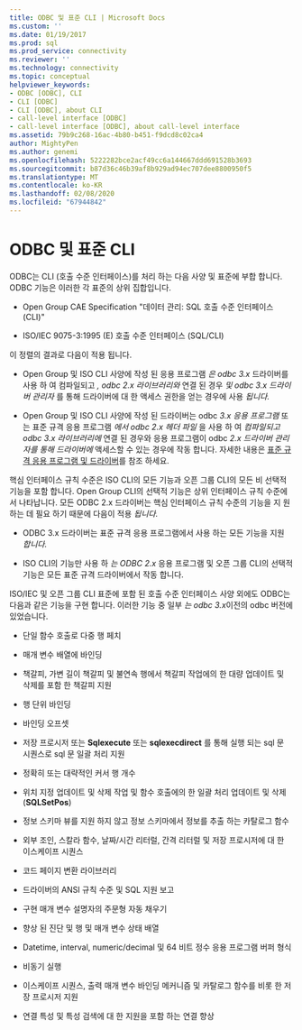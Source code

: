 ```yaml
---
title: ODBC 및 표준 CLI | Microsoft Docs
ms.custom: ''
ms.date: 01/19/2017
ms.prod: sql
ms.prod_service: connectivity
ms.reviewer: ''
ms.technology: connectivity
ms.topic: conceptual
helpviewer_keywords:
- ODBC [ODBC], CLI
- CLI [ODBC]
- CLI [ODBC], about CLI
- call-level interface [ODBC]
- call-level interface [ODBC], about call-level interface
ms.assetid: 79b9c268-16ac-4b80-b451-f9dcd8c02ca4
author: MightyPen
ms.author: genemi
ms.openlocfilehash: 5222282bce2acf49cc6a144667ddd691528b3693
ms.sourcegitcommit: b87d36c46b39af8b929ad94ec707dee8800950f5
ms.translationtype: MT
ms.contentlocale: ko-KR
ms.lasthandoff: 02/08/2020
ms.locfileid: "67944842"
---
```

# <a name="odbc-and-the-standard-cli"></a>ODBC 및 표준 CLI
ODBC는 CLI (호출 수준 인터페이스)를 처리 하는 다음 사양 및 표준에 부합 합니다. ODBC 기능은 이러한 각 표준의 상위 집합입니다.  
  
-   Open Group CAE Specification "데이터 관리: SQL 호출 수준 인터페이스 (CLI)"  
  
-   ISO/IEC 9075-3:1995 (E) 호출 수준 인터페이스 (SQL/CLI)  
  
 이 정렬의 결과로 다음이 적용 됩니다.  
  
-   Open Group 및 ISO CLI 사양에 작성 된 응용 프로그램 *은 odbc 3.x* 드라이버를 사용 하 여 컴파일되고 *, odbc 2.x 라이브러리와* 연결 된 경우 *및 odbc 3.x 드라이버 관리자* 를 통해 드라이버에 대 한 액세스 권한을 얻는 경우에 사용 *됩니다.*  
  
-   Open Group 및 ISO CLI 사양에 작성 된 드라이버는 odbc *3.x 응용 프로그램* 또는 표준 규격 응용 프로그램 *에서 odbc 2.x 헤더 파일* 을 사용 하 여 *컴파일되고 odbc 3.x 라이브러리에* 연결 된 경우와 응용 프로그램이 odbc *2.x 드라이버 관리자를 통해 드라이버에* 액세스할 수 있는 경우에 작동 합니다. 자세한 내용은 [표준 규격 응용 프로그램 및 드라이버](../../odbc/reference/develop-app/standards-compliant-applications-and-drivers.md)를 참조 하세요.  
  
 핵심 인터페이스 규칙 수준은 ISO CLI의 모든 기능과 오픈 그룹 CLI의 모든 비 선택적 기능을 포함 합니다. Open Group CLI의 선택적 기능은 상위 인터페이스 규칙 수준에서 나타납니다. 모든 ODBC 2.x 드라이버는 핵심 인터페이스 규칙 수준의 기능을 지 원하는 데 필요 하기 때문에 다음이 적용 *됩니다.*  
  
-   ODBC 3.x 드라이버는 표준 규격 응용 프로그램에서 사용 하는 모든 기능을 지원 *합니다.*  
  
-   ISO CLI의 기능만 사용 하 *는 ODBC 2.x* 응용 프로그램 및 오픈 그룹 CLI의 선택적 기능은 모든 표준 규격 드라이버에서 작동 합니다.  
  
 ISO/IEC 및 오픈 그룹 CLI 표준에 포함 된 호출 수준 인터페이스 사양 외에도 ODBC는 다음과 같은 기능을 구현 합니다. 이러한 기능 중 일부 *는 odbc 3.x*이전의 odbc 버전에 있었습니다.  
  
-   단일 함수 호출로 다중 행 페치  
  
-   매개 변수 배열에 바인딩  
  
-   책갈피, 가변 길이 책갈피 및 불연속 행에서 책갈피 작업에의 한 대량 업데이트 및 삭제를 포함 한 책갈피 지원  
  
-   행 단위 바인딩  
  
-   바인딩 오프셋  
  
-   저장 프로시저 또는 **Sqlexecute** 또는 **sqlexecdirect** 를 통해 실행 되는 sql 문 시퀀스로 sql 문 일괄 처리 지원  
  
-   정확히 또는 대략적인 커서 행 개수  
  
-   위치 지정 업데이트 및 삭제 작업 및 함수 호출에의 한 일괄 처리 업데이트 및 삭제 (**SQLSetPos**)  
  
-   정보 스키마 뷰를 지원 하지 않고 정보 스키마에서 정보를 추출 하는 카탈로그 함수  
  
-   외부 조인, 스칼라 함수, 날짜/시간 리터럴, 간격 리터럴 및 저장 프로시저에 대 한 이스케이프 시퀀스  
  
-   코드 페이지 변환 라이브러리  
  
-   드라이버의 ANSI 규칙 수준 및 SQL 지원 보고  
  
-   구현 매개 변수 설명자의 주문형 자동 채우기  
  
-   향상 된 진단 및 행 및 매개 변수 상태 배열  
  
-   Datetime, interval, numeric/decimal 및 64 비트 정수 응용 프로그램 버퍼 형식  
  
-   비동기 실행  
  
-   이스케이프 시퀀스, 출력 매개 변수 바인딩 메커니즘 및 카탈로그 함수를 비롯 한 저장 프로시저 지원  
  
-   연결 특성 및 특성 검색에 대 한 지원을 포함 하는 연결 향상
